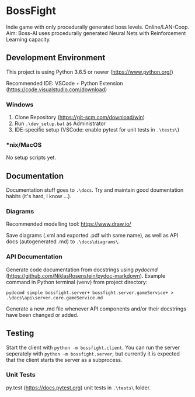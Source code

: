 # BossFight

Indie game with only procedurally generated boss levels. Online/LAN-Coop. Aim: Boss-AI uses procedurally generated Neural Nets with Reinforcement Learning capacity.

## Development Environment 

This project is using Python 3.6.5 or newer (https://www.python.org/)

Recommended IDE: VSCode + Python Extension (https://code.visualstudio.com/download)

### Windows

1. Clone Repository (https://git-scm.com/download/win)
1. Run `.\dev_setup.bat` as Administrator
1. IDE-specific setup (VSCode: enable pytest for unit tests in `.\tests\`)

### \*nix/MacOS

No setup scripts yet.

## Documentation

Documentation stuff goes to `.\docs`. Try and maintain good doumentation habits (it's hard, I know ...).

### Diagrams

Recommended modelling tool: https://www.draw.io/

Save diagrams (.xml and exported .pdf with same name), as well as API docs (autogenerated .md) to `.\docs\diagrams\`.

### API Documentation

Generate code documentation from docstrings using *pydocmd* (https://github.com/NiklasRosenstein/pydoc-markdown). Example command in Python terminal (venv) from project directory:

`pydocmd simple bossfight.server+ bossfight.server.gameService+ > .\docs\api\server.core.gameService.md`

Generate a new .md file whenever API components and/or their docstrings have been changed or added.

## Testing

Start the client with `python -m bossfight.client`.
You can run the server seperately with `python -m bossfight.server`, but currently it is expected that the client starts the server as a subprocess.

### Unit Tests

py.test (https://docs.pytest.org) unit tests in `.\tests\` folder.
